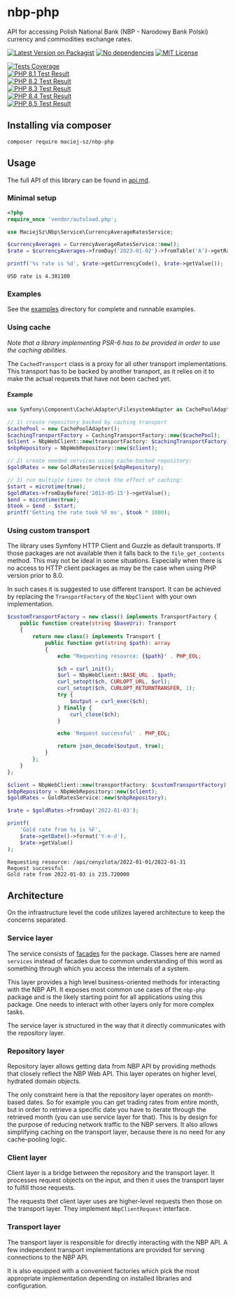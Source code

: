 # nbp-php

API for accessing Polish National Bank (NBP - Narodowy Bank Polski) currency and commodities exchange rates.

[![Latest Version on Packagist][badge-version]][link-packagist]
[![No dependencies][badge-no-deps]][link-packagist]
[![MIT License][badge-license]][link-license]

[![Tests Coverage][badge-coverage]][link-coverage]<br />
[![PHP 8.1 Test Result][badge-test-result-8.1]][link-php-tests]<br />
[![PHP 8.2 Test Result][badge-test-result-8.2]][link-php-tests]<br />
[![PHP 8.3 Test Result][badge-test-result-8.3]][link-php-tests]<br />
[![PHP 8.4 Test Result][badge-test-result-8.4]][link-php-tests]<br />
[![PHP 8.5 Test Result][badge-test-result-8.5]][link-php-tests]

## Installing via composer

```composer require maciej-sz/nbp-php```


## Usage

The full API of this library can be found in [api.md](api.md).

### Minimal setup

```php
<?php
require_once 'vendor/autoload.php';

use MaciejSz\Nbp\Service\CurrencyAverageRatesService;

$currencyAverages = CurrencyAverageRatesService::new();
$rate = $currencyAverages->fromDay('2023-01-02')->fromTable('A')->getRate('USD');

printf('%s rate is %d', $rate->getCurrencyCode(), $rate->getValue());
```

```
USD rate is 4.381100
```

### Examples

See the [examples](./examples/) directory for complete and runnable examples.



### Using cache

_Note that a library implementing PSR-6 has to be provided in order to use the caching
abilities._

The `CachedTransport` class is a proxy for all other transport implementations.
This transport has to be backed by another transport, as it relies on it to
make the actual requests that have not been cached yet.

#### Example

```php
use Symfony\Component\Cache\Adapter\FilesystemAdapter as CachePoolAdapter;

// 1) create repository backed by caching transport
$cachePool = new CachePoolAdapter();
$cachingTransportFactory = CachingTransportFactory::new($cachePool);
$client = NbpWebClient::new(transportFactory: $cachingTransportFactory);
$nbpRepository = NbpWebRepository::new($client);

// 2) create needed services using cache-backed repository:
$goldRates = new GoldRatesService($nbpRepository);

// 3) run multiple times to check the effect of caching:
$start = microtime(true);
$goldRates->fromDayBefore('2013-05-15')->getValue();
$end = microtime(true);
$took = $end - $start;
printf('Getting the rate took %F ms', $took * 1000);
```

### Using custom transport

The library uses Symfony HTTP Client and Guzzle as default transports.
If those packages are not available then it falls back to the `file_get_contents`
method. This may not be ideal in some situations. Especially when there is no access
to HTTP client packages as may be the case when using PHP version prior to 8.0.

In such cases it is suggested to use different transport. It can be achieved 
by replacing the `TransportFactory` of the `NbpClient` with your own implementation.

```php
$customTransportFactory = new class() implements TransportFactory {
    public function create(string $baseUri): Transport
    {
        return new class() implements Transport {
            public function get(string $path): array
            {
                echo "Requesting resource: {$path}" . PHP_EOL;

                $ch = curl_init();
                $url = NbpWebClient::BASE_URL . $path;
                curl_setopt($ch, CURLOPT_URL, $url);
                curl_setopt($ch, CURLOPT_RETURNTRANSFER, 1);
                try {
                    $output = curl_exec($ch);
                } finally {
                    curl_close($ch);
                }

                echo 'Request successful' . PHP_EOL;

                return json_decode($output, true);
            }
        };
    }
};

$client = NbpWebClient::new(transportFactory: $customTransportFactory);
$nbpRepository = NbpWebRepository::new($client);
$goldRates = GoldRatesService::new($nbpRepository);

$rate = $goldRates->fromDay('2022-01-03');

printf(
    'Gold rate from %s is %F',
    $rate->getDate()->format('Y-m-d'),
    $rate->getValue()
);
```

```
Requesting resource: /api/cenyzlota/2022-01-01/2022-01-31
Request successful
Gold rate from 2022-01-03 is 235.720000
```

## Architecture

On the infrastructure level the code utilizes layered architecture to keep the concerns separated.

### Service layer

The service consists of [facades](https://refactoring.guru/design-patterns/facade)
for the package. Classes here are named `services` instead of facades due to common
understanding of this word as something through which you access the internals of a system.

This layer provides a high level business-oriented methods for interacting
with the NBP API.
It exposes most common use cases of the `nbp-php` package and is the
likely starting point for all applications using this package.
One needs to interact with other layers only for more complex tasks.

The service layer is structured in the way that it directly communicates 
with the repository layer.

### Repository layer

Repository layer allows getting data from NBP API by providing methods that
closely reflect the NBP Web API. This layer operates on higher level, 
hydrated domain objects.

The only constraint here is that the repository
layer operates on month-based dates. So for example you can get trading rates
from entire month, but in order to retrieve a specific date you have to iterate
through the retrieved month (you can use service layer for that).
This is by design for the purpose of reducing network traffic to the NBP servers.
It also allows simplifying caching on the transport layer, because there is no need
for any cache-pooling logic.

### Client layer

Client layer is a bridge between the repository and the transport layer.
It processes request objects on the input, and then it uses the transport layer 
to fulfill those requests.

The requests thet client layer uses are higher-level requests then those on
the transport layer. They implement `NbpClientRequest` interface.

### Transport layer

The transport layer is responsible for directly interacting with the NBP API.
A few independent transport implementations are provided for serving
connections to the NBP API. 

It is also equipped with a convenient factories which pick the most appropriate
implementation depending on installed libraries and configuration.

[badge-version]:https://img.shields.io/packagist/v/maciej-sz/nbp-php.svg?style=shield
[badge-no-deps]:https://img.shields.io/badge/dependencies-none-brightgreen.svg?style=shield
[badge-license]:https://img.shields.io/badge/license-MIT-blue.svg?style=shield

[badge-test-result-8.1]:https://img.shields.io/endpoint?url=https%3A%2F%2Fkvdb.io%2F96S9JomzUfJKGdkpUQHBkD%2Ftest-result-8.1
[badge-test-result-8.2]:https://img.shields.io/endpoint?url=https%3A%2F%2Fkvdb.io%2F96S9JomzUfJKGdkpUQHBkD%2Ftest-result-8.2
[badge-test-result-8.3]:https://img.shields.io/endpoint?url=https%3A%2F%2Fkvdb.io%2F96S9JomzUfJKGdkpUQHBkD%2Ftest-result-8.3
[badge-test-result-8.4]:https://img.shields.io/endpoint?url=https%3A%2F%2Fkvdb.io%2F96S9JomzUfJKGdkpUQHBkD%2Ftest-result-8.4
[badge-test-result-8.5]:https://img.shields.io/endpoint?url=https%3A%2F%2Fkvdb.io%2F96S9JomzUfJKGdkpUQHBkD%2Ftest-result-8.5

[badge-coverage]:https://img.shields.io/endpoint?url=https%3A%2F%2Fkvdb.io%2F96S9JomzUfJKGdkpUQHBkD%2Fcoverage

[link-packagist]:https://packagist.org/packages/maciej-sz/nbp-php
[link-license]:https://github.com/maciej-sz/nbp-php/blob/master/LICENSE
[link-php-tests]:https://github.com/maciej-sz/nbp-php/actions/workflows/php-tests.yml
[link-coverage]:https://github.com/maciej-sz/nbp-php/actions/workflows/master-coverage.yml